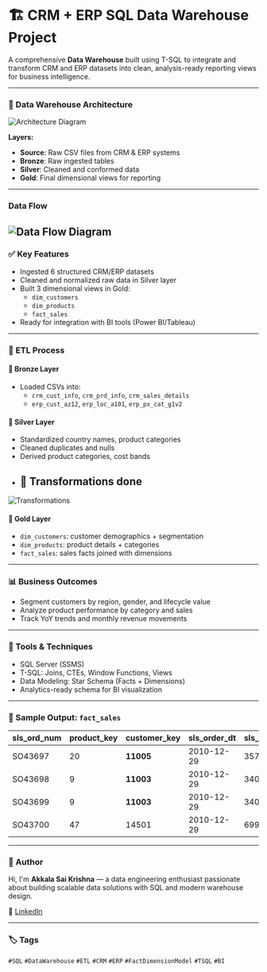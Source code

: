 
# 🏗️ CRM + ERP SQL Data Warehouse Project

A comprehensive **Data Warehouse** built using T-SQL to integrate and transform CRM and ERP datasets into clean, analysis-ready reporting views for business intelligence.

---

### 📌 Data Warehouse Architecture
![Architecture Diagram](https://drive.google.com/uc?export=view&id=1QQNkvsgi0UXhxKg1r_3Sp33t5enS3O5t)

**Layers:**
- **Source**: Raw CSV files from CRM & ERP systems  
- **Bronze**: Raw ingested tables  
- **Silver**: Cleaned and conformed data  
- **Gold**: Final dimensional views for reporting

---
### Data Flow 
![Data Flow Diagram](https://drive.google.com/uc?export=view&id=1PObTRx9JagAKqo7aUtnnYgv3SVwjpaqz)
---
### ✅ Key Features

- Ingested 6 structured CRM/ERP datasets
- Cleaned and normalized raw data in Silver layer
- Built 3 dimensional views in Gold:
  - `dim_customers`
  - `dim_products`
  - `fact_sales`
- Ready for integration with BI tools (Power BI/Tableau)

---

### 🔧 ETL Process

#### 🥉 Bronze Layer
- Loaded CSVs into:
  - `crm_cust_info`, `crm_prd_info`, `crm_sales_details`
  - `erp_cust_az12`, `erp_loc_a101`, `erp_px_cat_g1v2`

#### 🥈 Silver Layer
- Standardized country names, product categories
- Cleaned duplicates and nulls
- Derived product categories, cost bands
- ## 🧱 Transformations done 

![Transformations](https://drive.google.com/uc?export=view&id=1zF0fSYtVYM8qYbR-GLf9MRCj1emOi7wH)


#### 🥇 Gold Layer
- `dim_customers`: customer demographics + segmentation  
- `dim_products`: product details + categories  
- `fact_sales`: sales facts joined with dimensions

---

### 📊 Business Outcomes

- Segment customers by region, gender, and lifecycle value
- Analyze product performance by category and sales
- Track YoY trends and monthly revenue movements

---

### 🧰 Tools & Techniques

- SQL Server (SSMS)
- T-SQL: Joins, CTEs, Window Functions, Views
- Data Modeling: Star Schema (Facts + Dimensions)
- Analytics-ready schema for BI visualization

---

### 📎 Sample Output: `fact_sales`

| sls\_ord\_num | product\_key | customer\_key | sls\_order\_dt | sls\_sales | sls\_quantity | sls\_price |
| ------------- | ------------ | ------------- | -------------- | ---------- | ------------- | ---------- |
| SO43697       | 20           | **11005**     | 2010-12-29     | 3578       | 1             | 3578       |
| SO43698       | 9            | **11003**     | 2010-12-29     | 3400       | 1             | 3400       |
| SO43699       | 9            | **11003**     | 2010-12-29     | 3400       | 1             | 3400       |
| SO43700       | 47           | 14501         | 2010-12-29     | 699        | 1             | 699        |


---

### 👤 Author

Hi, I'm **Akkala Sai Krishna** — a data engineering enthusiast passionate about building scalable data solutions with SQL and modern warehouse design.

🔗 [LinkedIn](https://www.linkedin.com/in/sai-krishna-akkala07/)

---

### 🏷️ Tags  
`#SQL` `#DataWarehouse` `#ETL` `#CRM` `#ERP` `#FactDimensionModel` `#TSQL` `#BI`
